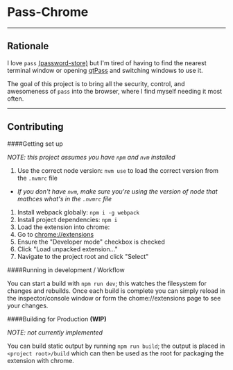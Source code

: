Pass-Chrome
===========
-----------

Rationale
---------

I love `pass`  [(password-store)](http://www.passwordstore.org) but I'm tired of having to find the nearest terminal 
window or opening [qtPass](https://github.com/IJHack/qtpass) and switching windows to use it.

The goal of this project is to bring all the security, control, and awesomeness of `pass` into the browser, where I find 
myself needing it most often.

------------

Contributing
------------

####Getting set up

_NOTE: this project assumes you have `npm` and `nvm` installed_

1. Use the correct node version: `nvm use` to load the correct version from the `.nvmrc` file
  * _If you don't have `nvm`, make sure you're using the version of node that mathces what's in the `.nvmrc` file_
1. Install webpack globally: `npm i -g webpack`
1. Install project dependencies: `npm i`
1. Load the extension into chrome:
  1. Go to [chrome://extensions](chrome://extensions)
  1. Ensure the "Developer mode" checkbox is checked
  1. Click "Load unpacked extension..."
  1. Navigate to the project root and click "Select"

####Running in development / Workflow

You can start a build with `npm run dev`; this watches the filesystem for changes and rebuilds. Once each build is 
complete you can simply reload in the inspector/console window or form the chome://extensions page to see your changes.

####Building for Production **(WIP)**

_NOTE: not currently implemented_

You can build static output by running `npm run build`; the output is placed in `<project root>/build` which can then 
be used as the root for packaging the extension with chrome.
